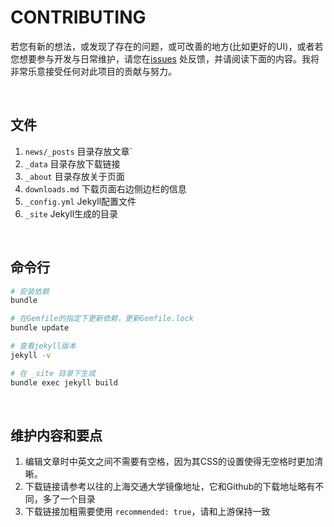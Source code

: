 # CONTRIBUTING

若您有新的想法，或发现了存在的问题，或可改善的地方(比如更好的UI)，或者若您想要参与开发与日常维护，请您在[issues](https://gitee.com/RubyKids/rubyinstaller.cn/issues) 处反馈，并请阅读下面的内容。我将非常乐意接受任何对此项目的贡献与努力。

<br>

## 文件

1. `news/_posts` 目录存放文章`
2. `_data` 目录存放下载链接
3. `_about` 目录存放关于页面
4.  `downloads.md` 下载页面右边侧边栏的信息
5. `_config.yml` Jekyll配置文件
6. `_site` Jekyll生成的目录

<br>

## 命令行

```bash
# 安装依赖
bundle

# 在Gemfile的指定下更新依赖，更新Gemfile.lock
bundle update

# 查看jekyll版本
jekyll -v

# 在 _site 目录下生成
bundle exec jekyll build    
```

<br>

## 维护内容和要点

1. 编辑文章时中英文之间不需要有空格，因为其CSS的设置使得无空格时更加清晰。
2. 下载链接请参考以往的上海交通大学镜像地址，它和Github的下载地址略有不同，多了一个目录
3. 下载链接加粗需要使用 `recommended: true`，请和上游保持一致

<br>
